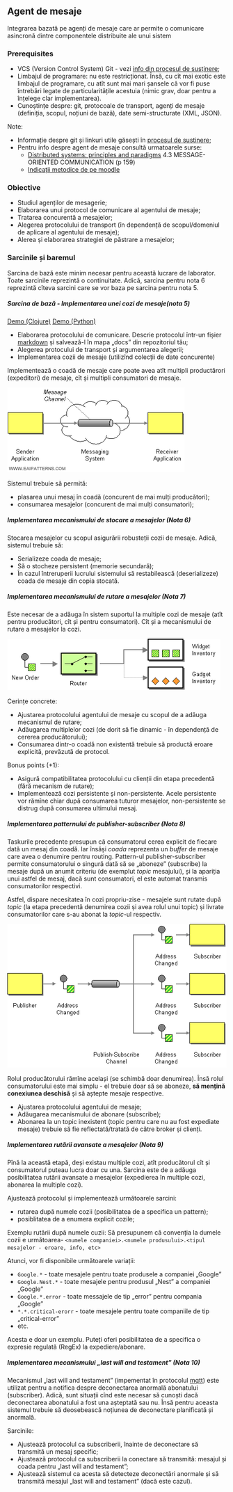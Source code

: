 ## Agent de mesaje

Integrarea bazată pe agenți de mesaje care ar permite o comunicare asincronă
dintre componentele distribuite ale unui sistem

### Prerequisites

- VCS (Version Control System) Git - vezi [info din procesul de susținere](submission-process.md);
- Limbajul de programare: nu este restricționat.
Însă, cu cît mai exotic este limbajul de programare,
cu atît sunt mai mari șansele că vor fi puse întrebări legate de particularitățile acestuia
(nimic grav, doar pentru a înțelege clar implementarea).
- Cunoștințe despre: git, protocoale de transport, agenți de mesaje (definiția, scopul, noțiuni de bază),
date semi-structurate (XML, JSON).

Note:
- Informație despre git și linkuri utile găsești în [procesul de sustinere](submission-process.md);
- Pentru info despre agent de mesaje consultă urmatoarele surse:
    + [Distributed systems: principles and paradigms](https://moodle.ati.utm.md/pluginfile.php/5693/mod_glossary/attachment/8/distributed-systems-principles-and-paradigms-2nd-edition.pdf)
    4.3 MESSAGE-ORIENTED COMMUNICATION (p 159)
    + [Indicații metodice de pe moodle](https://moodle.ati.utm.md/mod/book/view.php?id=1613)

### Obiective

- Studiul agenților de mesagerie;
- Elaborarea unui protocol de comunicare al agentului de mesaje;
- Tratarea concurentă a mesajelor;
- Alegerea protocolului de transport (în dependență de scopul/domeniul de aplicare al agentului de mesaje);
- Alerea și elaborarea strategiei de păstrare a mesajelor;

### Sarcinile și baremul
Sarcina de bază este minim necesar pentru această lucrare de laborator.
Toate sarcinile reprezintă o continuitate. Adică, sarcina pentru nota 6 reprezintă cîteva sarcini care se vor baza pe sarcina pentru nota 5.

##### *Sarcina de bază* - Implementarea unei cozi de mesaje(nota 5)

[Demo (Clojure)](https://github.com/Alexx-G/pad-broker)
[Demo (Python)](https://github.com/Alexx-G/PAD-L1-demo)

- Elaborarea protocolului de comunicare.
Descrie protocolul într-un fișier [markdown](https://guides.github.com/features/mastering-markdown/)
și salvează-l în mapa „docs” din repozitoriul tău;
- Alegerea protocului de transport și argumentarea alegerii;
- Implementarea cozii de mesaje (utilizînd colecții de date concurente)

Implementează o coadă de mesaje care poate avea atît multipli productărori (expeditori) de mesaje, cît și multipli consumatori de mesaje.

![Coadă de mesaje](images/message-queue.gif)

Sistemul trebuie să permită:
- plasarea unui mesaj în coadă (concurent de mai mulți producători);
- consumarea mesajelor (concurent de mai mulți consumatori);

##### Implementarea mecanismului de stocare a mesajelor (Nota 6)

Stocarea mesajelor cu scopul asigurării robusteții cozii de mesaje. Adică, sistemul trebuie să:
- Serializeze coada de mesaje;
- Să o stocheze persistent (memorie secundară);
- În cazul întreruperii lucrului sistemului să restabilească (deserializeze) coada de mesaje din copia stocată.

##### Implementarea mecanismului de rutare a mesajelor (Nota 7)

Este necesar de a adăuga în sistem suportul la multiple cozi de mesaje (atît pentru producători, cît și pentru consumatori). Cît și a mecanismului de rutare a mesajelor la cozi.

![Content Based Routing](images/router.gif)

Cerințe concrete:
- Ajustarea protocolului agentului de mesaje cu scopul de a adăuga mecanismul de rutare;
- Adăugarea multiplelor cozi (de dorit să fie dinamic - în dependență de cererea producătorului);
- Consumarea dintr-o coadă non existentă trebuie să productă eroare explicită, prevăzută de protocol.

Bonus points (+1):
- Asigură compatibilitatea protocolului cu clienții din etapa precedentă (fără mecanism de rutare);
- Implementează cozi persistente și non-persistente. Acele persistente vor rămîne chiar după consumarea tuturor mesajelor, non-persistente se distrug după consumarea ultimului mesaj.

##### Implementarea patternului de publisher-subscriber (Nota 8)

Taskurile precedente presupun că consumatorul cerea explicit de fiecare dată un mesaj din coadă.
Iar însăși *coada* reprezenta un *buffer* de mesaje care avea o denumire pentru routing.
Pattern-ul publisher-subscriber permite consumatorului o singură dată să se „aboneze” (subscribe) la mesaje după un anumit criteriu (de exemplut *topic* mesajului),
și la apariția unui astfel de mesaj, dacă sunt consumatori, el este automat transmis consumatorilor respectivi.

Astfel, dispare necesitatea în cozi propriu-zise - mesajele sunt rutate după *topic* (la etapa precedentă denumirea cozii și avea rolul unui topic) și livrate consumatorilor care s-au abonat la *topic*-ul respectiv.

![Publisher Subscriber](images/pubsub.gif)

Rolul producătorului rămîne același (se schimbă doar denumirea).
Însă rolul consumatorului este mai simplu - el trebuie doar să se aboneze,
**să mențină conexiunea deschisă** și să aștepte mesaje respective.

- Ajustarea protocolului agentului de mesaje;
- Adăugarea mecanismului de abonare (subscribe);
- Abonarea la un topic inexistent (topic pentru care nu au fost expediate mesaje) trebuie să fie reflectată/tratată de către broker și clienți.

##### Implementarea rutării avansate a mesajelor (Nota 9)

Pînă la această etapă, deși existau multiple cozi, atît producătorul cît și consumatorul puteau lucra doar cu una.
Sarcina este de a adăuga posibilitatea rutării avansate a mesajelor (expedierea în multiple cozi, abonarea la multiple cozi).

Ajustează protocolul și implementează următoarele sarcini:
- rutarea după numele cozii (posibilitatea de a specifica un pattern);
- posiblitatea de a enumera explicit cozile;

Exemplu rutării după numele cuzii:
Să presupunem că convenția la dumele cozii e următoarea- `<numele companiei>.<numele produsului>.<tipul mesajelor - eroare, info, etc>`

Atunci, vor fi disponibile următoarele variații:
- `Google.*` - toate mesajele pentru toate produsele a companiei „Google”
- `Google.Nest.*` - toate mesajele pentru produsul „Nest” a companiei „Google”
- `Google.*.error` - toate messajele de tip „error” pentru compania „Google”
- `*.*.critical-erorr` - toate mesajele pentru toate companiile de tip „critical-error”
- etc.

Acesta e doar un exemplu. Puteți oferi posibilitatea de a specifica o expresie regulată (RegEx) la expediere/abonare.


##### Implementarea mecanismului „last will and testament” (Nota 10)

Mecanismul „last will and testament” (impementat în protocolul [mqtt](http://www.hivemq.com/blog/mqtt-essentials-part-9-last-will-and-testament))
este utilizat pentru a notifica despre deconectarea anormală abonatului (subscriber).
Adică, sunt situații cînd este necesar să cunoști dacă deconectarea abonatului a fost una așteptată sau nu. Însă pentru aceasta sistemul trebuie să deosebească noțiunea de deconectare planificată și anormală.

Sarcinile:
- Ajustează protocolul ca subscriberii, înainte de deconectare să transmită un mesaj specific;
- Ajustează protocolul ca subscriberii la conectare să transmită: mesajul și coada pentru „last will and testament”;
- Ajustează sistemul ca acesta să detecteze deconectări anormale și să transmită mesajul „last will and testament” (dacă este cazul).
